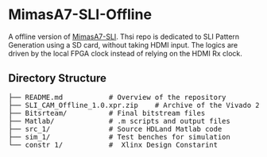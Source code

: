 # MimasA7-SLI-Offline
A offline version of [MimasA7-SLI](https://github.com/Qishi-Hu/MimasA7-SLI). Thsi repo is dedicated to SLI Pattern Generation using a SD card, without taking HDMI input. The logics are driven by the local FPGA clock instead of relying on the HDMI Rx clock.
## Directory Structure
<pre>
├── README.md           # Overview of the repository  
├── SLI_CAM_Offline_1.0.xpr.zip    # Archive of the Vivado 2024.1 project  
├── Bitsrteam/          # Final bitstream files  
├── Matlab/             # .m scripts and output files  
├── src_1/              # Source HDLand Matlab code  
├── sim_1/              # Test benches for simulation  
└── constr_1/           #  Xlinx Design Constarint  
</pre>

